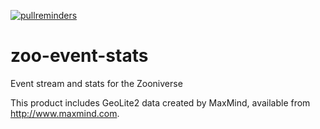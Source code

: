 [![pullreminders](https://pullreminders.com/badge.svg)](https://pullreminders.com?ref=badge)

# zoo-event-stats
Event stream and stats for the Zooniverse

This product includes GeoLite2 data created by MaxMind, available from
<a href="http://www.maxmind.com">http://www.maxmind.com</a>.
